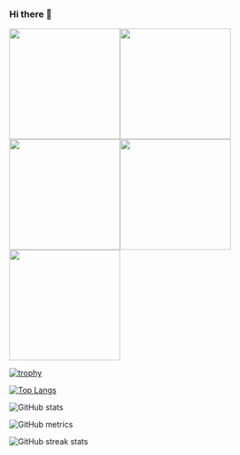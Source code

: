 ### Hi there 👋

<img src = "https://assets.holopin.io/eyJidWNrZXQiOiJob2xvcGluLWFzc2V0cyIsImtleSI6ImFzc2V0cy9jbG16YzVpdWYxMDA0ODBma3V6dTBxYnpxOCIsImVkaXRzIjp7InJvdGF0ZSI6bnVsbH19" width="200" height="200" /><img src = "https://assets.holopin.io/hf2023levels/level0-gold-0-0-0.webp" width="200" height="200"/><img src = "https://assets.holopin.io/hf2023levels/level1-gold-cat-0-0.webp" width="200" height="200"/><img src = "https://assets.holopin.io/hf2023levels/level2-gold-cat-ducky-0.webp" width="200" height="200"/><img src = "https://assets.holopin.io/hf2023levels/level3-gold-cat-ducky-crocs.webp" width="200" height="200"/> 

[![trophy](https://github-profile-trophy.vercel.app/?username=shree404&theme=onedark)](https://github.com/ryo-ma/github-profile-trophy)

[![Top Langs](https://github-readme-stats.vercel.app/api/top-langs/?username=shree404)](https://github.com/anuraghazra/github-readme-stats)

![GitHub stats](https://github-readme-stats.vercel.app/api?username=shree404&show_icons=true&theme=transparent)

![GitHub metrics](https://metrics.lecoq.io/shree404)

![GitHub streak stats](https://streak-stats.demolab.com/?user=shree404)

<!--
**shree404/shree404** is a ✨ _special_ ✨ repository because its `README.md` (this file) appears on your GitHub profile.

Here are some ideas to get you started:

- 🔭 I’m currently working on ...
- 🌱 I’m currently learning ...
- 👯 I’m looking to collaborate on ...
- 🤔 I’m looking for help with ...
- 💬 Ask me about ...
- 📫 How to reach me: ...
- 😄 Pronouns: ...
- ⚡ Fun fact: ...
-->
